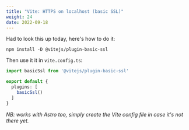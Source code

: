 ```yaml
---
title: "Vite: HTTPS on localhost (basic SSL)"
weight: 24
date: 2022-09-18
---
```


Had to look this up today, here's how to do it:

`npm install -D @vitejs/plugin-basic-ssl`

Then use it it in `vite.config.ts`:

```ts
import basicSsl from '@vitejs/plugin-basic-ssl'

export default {
  plugins: [
    basicSsl()
  ]
}
```

_NB: works with Astro too, simply create the Vite config file in case it's not there yet._